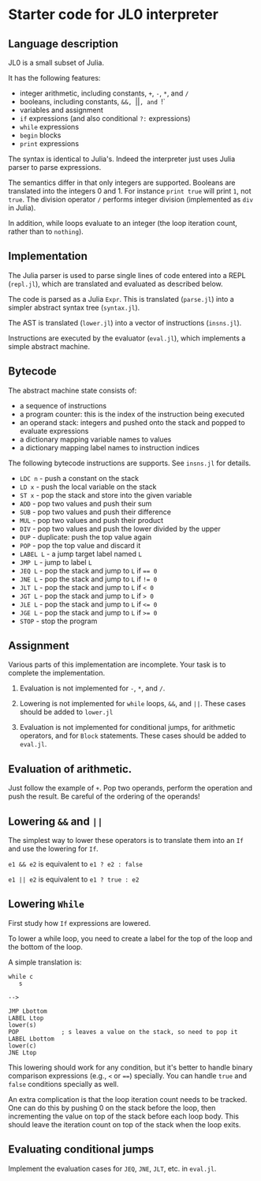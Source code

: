 # Starter code for JL0 interpreter

## Language description

JL0 is a small subset of Julia.

It has the following features:

- integer arithmetic, including constants, `+`, `-`, `*`, and `/`
- booleans, including constants, `&&, `||`, and `!`
- variables and assignment
- `if` expressions (and also conditional `?:` expressions)
- `while` expressions
- `begin` blocks
- `print` expressions

The syntax is identical to Julia's. Indeed the interpreter just uses Julia
parser to parse expressions.

The semantics differ in that only integers are supported. Booleans are
translated into the integers 0 and 1.  For instance `print true` will print `1`,
not `true`. The division operator `/` performs integer division (implemented as
`div` in Julia).

In addition, while loops evaluate to an integer (the loop iteration count, rather than to `nothing`).

## Implementation

The Julia parser is used to parse single lines of code entered into a REPL
(`repl.jl`), which are translated and evaluated as described below.

The code is parsed as a Julia `Expr`. This is translated (`parse.jl`) into a
simpler abstract syntax tree (`syntax.jl`).

The AST is translated (`lower.jl`) into a vector of instructions (`insns.jl`).

Instructions are executed by the evaluator (`eval.jl`), which implements a
simple abstract machine.

## Bytecode

The abstract machine state consists of:

- a sequence of instructions
- a program counter: this is the index of the instruction being executed
- an operand stack: integers and pushed onto the stack and popped to evaluate expressions
- a dictionary mapping variable names to values
- a dictionary mapping label names to instruction indices

The following bytecode instructions are supports. See `insns.jl` for details.

- `LDC n` - push a constant on the stack
- `LD x` - push the local variable on the stack
- `ST x` - pop the stack and store into the given variable
- `ADD` - pop two values and push their sum
- `SUB` - pop two values and push their difference
- `MUL` - pop two values and push their product
- `DIV` - pop two values and push the lower divided by the upper
- `DUP` - duplicate: push the top value again
- `POP` - pop the top value and discard it
- `LABEL L` - a jump target label named `L`
- `JMP L` - jump to label `L`
- `JEQ L` - pop the stack and jump to `L` if `== 0`
- `JNE L` - pop the stack and jump to `L` if `!= 0`
- `JLT L` - pop the stack and jump to `L` if `< 0`
- `JGT L` - pop the stack and jump to `L` if `> 0`
- `JLE L` - pop the stack and jump to `L` if `<= 0`
- `JGE L` - pop the stack and jump to `L` if `>= 0`
- `STOP` - stop the program

## Assignment

Various parts of this implementation are incomplete. Your task is to complete
the implementation.

1. Evaluation is not implemented for `-`, `*`, and `/`.

2. Lowering is not implemented for `while` loops, `&&`, and `||`. These cases should be added to `lower.jl`

3. Evaluation is not implemented for conditional jumps, for arithmetic operators, and for `Block` statements.
These cases should be added to `eval.jl`.

## Evaluation of arithmetic.

Just follow the example of `+`. Pop two operands, perform the operation and push the result.
Be careful of the ordering of the operands!

## Lowering `&&` and `||`

The simplest way to lower these operators is to translate them into an `If` and use the lowering for `If`.

`e1 && e2` is equivalent to `e1 ? e2 : false`

`e1 || e2` is equivalent to `e1 ? true : e2`

## Lowering `While`

First study how `If` expressions are lowered.

To lower a while loop, you need to create a label for the top of the loop and the bottom of the loop.

A simple translation is:

    while c
       s

    -->

    JMP Lbottom
    LABEL Ltop
    lower(s)
    POP            ; s leaves a value on the stack, so need to pop it
    LABEL Lbottom
    lower(c)
    JNE Ltop

This lowering should work for any condition, but it's better to handle binary comparison expressions (e.g., `<` or `==`) specially.
You can handle `true` and `false` conditions specially as well.

An extra complication is that the loop iteration count needs to be tracked.
One can do this by pushing 0 on the stack before the loop, then incrementing the value on top of the stack
before each loop body. This should leave the iteration count on top of the stack when the loop exits.

## Evaluating conditional jumps

Implement the evaluation cases for `JEQ`, `JNE`, `JLT`, etc. in `eval.jl`.
